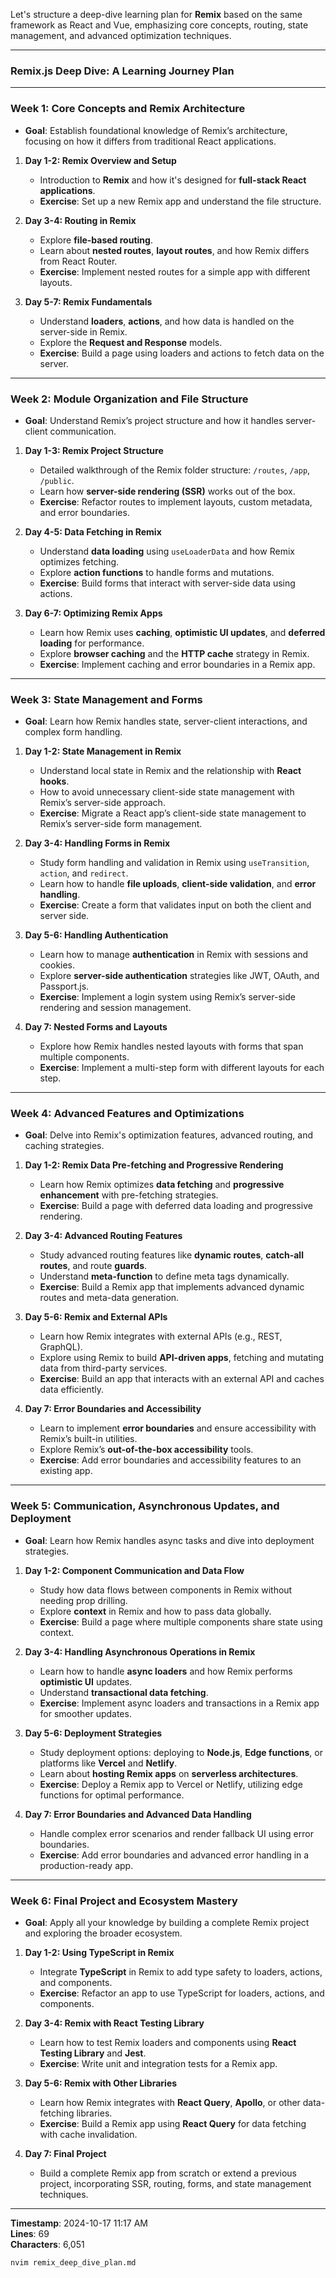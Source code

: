 Let's structure a deep-dive learning plan for **Remix** based on the same framework as React and Vue, emphasizing core concepts, routing, state management, and advanced optimization techniques.

---

### **Remix.js Deep Dive: A Learning Journey Plan**

---

### **Week 1: Core Concepts and Remix Architecture**

- **Goal**: Establish foundational knowledge of Remix’s architecture, focusing on how it differs from traditional React applications.

1. **Day 1-2: Remix Overview and Setup**
   - Introduction to **Remix** and how it's designed for **full-stack React applications**.
   - **Exercise**: Set up a new Remix app and understand the file structure.
2. **Day 3-4: Routing in Remix**

   - Explore **file-based routing**.
   - Learn about **nested routes**, **layout routes**, and how Remix differs from React Router.
   - **Exercise**: Implement nested routes for a simple app with different layouts.

3. **Day 5-7: Remix Fundamentals**
   - Understand **loaders**, **actions**, and how data is handled on the server-side in Remix.
   - Explore the **Request and Response** models.
   - **Exercise**: Build a page using loaders and actions to fetch data on the server.

---

### **Week 2: Module Organization and File Structure**

- **Goal**: Understand Remix’s project structure and how it handles server-client communication.

1. **Day 1-3: Remix Project Structure**

   - Detailed walkthrough of the Remix folder structure: `/routes`, `/app`, `/public`.
   - Learn how **server-side rendering (SSR)** works out of the box.
   - **Exercise**: Refactor routes to implement layouts, custom metadata, and error boundaries.

2. **Day 4-5: Data Fetching in Remix**

   - Understand **data loading** using `useLoaderData` and how Remix optimizes fetching.
   - Explore **action functions** to handle forms and mutations.
   - **Exercise**: Build forms that interact with server-side data using actions.

3. **Day 6-7: Optimizing Remix Apps**
   - Learn how Remix uses **caching**, **optimistic UI updates**, and **deferred loading** for performance.
   - Explore **browser caching** and the **HTTP cache** strategy in Remix.
   - **Exercise**: Implement caching and error boundaries in a Remix app.

---

### **Week 3: State Management and Forms**

- **Goal**: Learn how Remix handles state, server-client interactions, and complex form handling.

1. **Day 1-2: State Management in Remix**

   - Understand local state in Remix and the relationship with **React hooks**.
   - How to avoid unnecessary client-side state management with Remix’s server-side approach.
   - **Exercise**: Migrate a React app’s client-side state management to Remix’s server-side form management.

2. **Day 3-4: Handling Forms in Remix**

   - Study form handling and validation in Remix using `useTransition`, `action`, and `redirect`.
   - Learn how to handle **file uploads**, **client-side validation**, and **error handling**.
   - **Exercise**: Create a form that validates input on both the client and server side.

3. **Day 5-6: Handling Authentication**

   - Learn how to manage **authentication** in Remix with sessions and cookies.
   - Explore **server-side authentication** strategies like JWT, OAuth, and Passport.js.
   - **Exercise**: Implement a login system using Remix’s server-side rendering and session management.

4. **Day 7: Nested Forms and Layouts**
   - Explore how Remix handles nested layouts with forms that span multiple components.
   - **Exercise**: Implement a multi-step form with different layouts for each step.

---

### **Week 4: Advanced Features and Optimizations**

- **Goal**: Delve into Remix's optimization features, advanced routing, and caching strategies.

1. **Day 1-2: Remix Data Pre-fetching and Progressive Rendering**

   - Learn how Remix optimizes **data fetching** and **progressive enhancement** with pre-fetching strategies.
   - **Exercise**: Build a page with deferred data loading and progressive rendering.

2. **Day 3-4: Advanced Routing Features**

   - Study advanced routing features like **dynamic routes**, **catch-all routes**, and route **guards**.
   - Understand **meta-function** to define meta tags dynamically.
   - **Exercise**: Build a Remix app that implements advanced dynamic routes and meta-data generation.

3. **Day 5-6: Remix and External APIs**

   - Learn how Remix integrates with external APIs (e.g., REST, GraphQL).
   - Explore using Remix to build **API-driven apps**, fetching and mutating data from third-party services.
   - **Exercise**: Build an app that interacts with an external API and caches data efficiently.

4. **Day 7: Error Boundaries and Accessibility**
   - Learn to implement **error boundaries** and ensure accessibility with Remix’s built-in utilities.
   - Explore Remix’s **out-of-the-box accessibility** tools.
   - **Exercise**: Add error boundaries and accessibility features to an existing app.

---

### **Week 5: Communication, Asynchronous Updates, and Deployment**

- **Goal**: Learn how Remix handles async tasks and dive into deployment strategies.

1. **Day 1-2: Component Communication and Data Flow**

   - Study how data flows between components in Remix without needing prop drilling.
   - Explore **context** in Remix and how to pass data globally.
   - **Exercise**: Build a page where multiple components share state using context.

2. **Day 3-4: Handling Asynchronous Operations in Remix**

   - Learn how to handle **async loaders** and how Remix performs **optimistic UI** updates.
   - Understand **transactional data fetching**.
   - **Exercise**: Implement async loaders and transactions in a Remix app for smoother updates.

3. **Day 5-6: Deployment Strategies**

   - Study deployment options: deploying to **Node.js**, **Edge functions**, or platforms like **Vercel** and **Netlify**.
   - Learn about **hosting Remix apps** on **serverless architectures**.
   - **Exercise**: Deploy a Remix app to Vercel or Netlify, utilizing edge functions for optimal performance.

4. **Day 7: Error Boundaries and Advanced Data Handling**
   - Handle complex error scenarios and render fallback UI using error boundaries.
   - **Exercise**: Add error boundaries and advanced error handling in a production-ready app.

---

### **Week 6: Final Project and Ecosystem Mastery**

- **Goal**: Apply all your knowledge by building a complete Remix project and exploring the broader ecosystem.

1. **Day 1-2: Using TypeScript in Remix**

   - Integrate **TypeScript** in Remix to add type safety to loaders, actions, and components.
   - **Exercise**: Refactor an app to use TypeScript for loaders, actions, and components.

2. **Day 3-4: Remix with React Testing Library**

   - Learn how to test Remix loaders and components using **React Testing Library** and **Jest**.
   - **Exercise**: Write unit and integration tests for a Remix app.

3. **Day 5-6: Remix with Other Libraries**

   - Learn how Remix integrates with **React Query**, **Apollo**, or other data-fetching libraries.
   - **Exercise**: Build a Remix app using **React Query** for data fetching with cache invalidation.

4. **Day 7: Final Project**
   - Build a complete Remix app from scratch or extend a previous project, incorporating SSR, routing, forms, and state management techniques.

---

**Timestamp**: 2024-10-17 11:17 AM  
**Lines**: 69  
**Characters**: 6,051

```bash
nvim remix_deep_dive_plan.md
```
